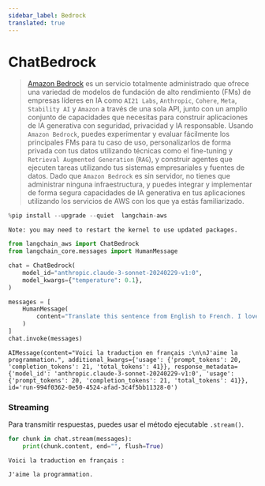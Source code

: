 ```yaml
---
sidebar_label: Bedrock
translated: true
---
```


# ChatBedrock

>[Amazon Bedrock](https://aws.amazon.com/bedrock/) es un servicio totalmente administrado que ofrece una variedad de
> modelos de fundación de alto rendimiento (FMs) de empresas líderes en IA como `AI21 Labs`, `Anthropic`, `Cohere`,
> `Meta`, `Stability AI` y `Amazon` a través de una sola API, junto con un amplio conjunto de capacidades que necesitas para
> construir aplicaciones de IA generativa con seguridad, privacidad y IA responsable. Usando `Amazon Bedrock`,
> puedes experimentar y evaluar fácilmente los principales FMs para tu caso de uso, personalizarlos de forma privada con
> tus datos utilizando técnicas como el fine-tuning y `Retrieval Augmented Generation` (`RAG`), y construir
> agentes que ejecuten tareas utilizando tus sistemas empresariales y fuentes de datos. Dado que `Amazon Bedrock` es
> sin servidor, no tienes que administrar ninguna infraestructura, y puedes integrar y implementar de forma segura
> capacidades de IA generativa en tus aplicaciones utilizando los servicios de AWS con los que ya estás familiarizado.

```python
%pip install --upgrade --quiet  langchain-aws
```

```output
Note: you may need to restart the kernel to use updated packages.
```

```python
from langchain_aws import ChatBedrock
from langchain_core.messages import HumanMessage
```

```python
chat = ChatBedrock(
    model_id="anthropic.claude-3-sonnet-20240229-v1:0",
    model_kwargs={"temperature": 0.1},
)
```

```python
messages = [
    HumanMessage(
        content="Translate this sentence from English to French. I love programming."
    )
]
chat.invoke(messages)
```

```output
AIMessage(content="Voici la traduction en français :\n\nJ'aime la programmation.", additional_kwargs={'usage': {'prompt_tokens': 20, 'completion_tokens': 21, 'total_tokens': 41}}, response_metadata={'model_id': 'anthropic.claude-3-sonnet-20240229-v1:0', 'usage': {'prompt_tokens': 20, 'completion_tokens': 21, 'total_tokens': 41}}, id='run-994f0362-0e50-4524-afad-3c4f5bb11328-0')
```

### Streaming

Para transmitir respuestas, puedes usar el método ejecutable `.stream()`.

```python
for chunk in chat.stream(messages):
    print(chunk.content, end="", flush=True)
```

```output
Voici la traduction en français :

J'aime la programmation.
```
